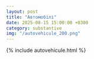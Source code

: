 ```yaml
---
layout: post
title: "Автомобілі"
date: 2025-08-15 15:00:00 +0300
category: substantive
img: "/autovehicule_200.png"
---
```


{% include autovehicule.html %}
